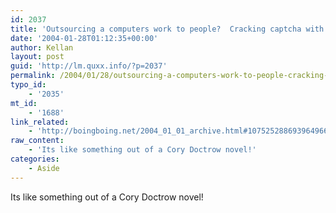 ```yaml
---
id: 2037
title: 'Outsourcing a computers work to people?  Cracking captcha with p2p and porn.'
date: '2004-01-28T01:12:35+00:00'
author: Kellan
layout: post
guid: 'http://lm.quxx.info/?p=2037'
permalink: /2004/01/28/outsourcing-a-computers-work-to-people-cracking-captcha-with-p2p-and-porn/
typo_id:
    - '2035'
mt_id:
    - '1688'
link_related:
    - 'http://boingboing.net/2004_01_01_archive.html#107525288693964966'
raw_content:
    - 'Its like something out of a Cory Doctrow novel!'
categories:
    - Aside
---
```


Its like something out of a Cory Doctrow novel!